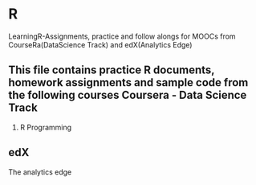 # R
LearningR-Assignments, practice and follow alongs for MOOCs from CourseRa(DataScience Track) and edX(Analytics Edge)

This file contains practice R documents, homework assignments and sample code from the following courses
Coursera - Data Science Track
--------------
1) R Programming




edX
----
The analytics edge
